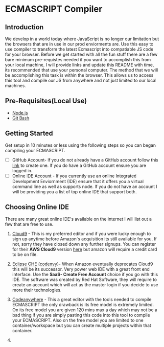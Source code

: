 # ECMASCRIPT Compiler

## Introduction

We develop in a world today where JavaScript is no longer our limitation but the browsers that are in use in our prod enviorments are. Use this easy to use compiler to transform the latest Ecmascript into compatiable JS code for your browser. Before we get started with all the fun stuff there are a few bare minimum pre-requistes needed if you want to accomplish this from your local machine, I will provide links and update this README with time, its recommended that use your personal computer. The method that we will be accomplishing this task is within the browser. This allows us to access this tool and compile our JS from anywhere and not just limited to our local machines.  

## Pre-Requisites(Local Use)
- [Node.js](https://nodejs.org/en/)
- [Git Bash](https://www.gnu.org/software/bash/)

## Getting Started

Get setup in 10 minutes or less using the following steps so you can began compiling your ECMASCRIPT.

- [ ] GitHub Account- If you do not already have a GitHub account follow this [link](https://github.com/join) to create one. If you do have a GitHub account ensure you are logged in. 
- [ ] Online IDE Account - If you currently use an online Integrated Development Enviornment (IDE) ensure that it offers you a virtual command line as well as supports node. If you do not have an account I will be providing you a list of top online IDE that support both. 

## Choosing Online IDE

There are many great online IDE's available on the internet I will list out a few that are free to use. 

1. [Cloud9](https://www.cloud.io) - This is my preferred editor and if you were lucky enough to sign up anytime before Amazon's acquisition its still available for you. If not, sorry they have closed down any further signups. You can register for their **AWS Cloud9** version [here](https://aws.amazon.com/cloud9/) but amazon will require a credit card to be on file.

2. [Eclipse CHE (codenvy)](https://www.eclipse.org/che/)- When Amazon eventually deprecates Cloud9 this will be its successor. Very power web IDE with a great front end interface. Use the **SaaS- Create Free Account** choice if you go with this IDE. The software was created by Red Hat Software, they will require to create an account which will act as the master login if you decide to use more their technologies.

3. [Codeanywhere](https://codeanywhere.com/) - This a great editor with the tools needed to compile ECMASCRIPT the only drawback is its free model is extremely limited. On its free model you are given 120 mins max a day which may not be a bad thing if you are simply pasting this code into this tool to compile your ECMASCRIPT. Also on the free model you are limited to one container/workspace but you can create multiple projects within that container.

4.

